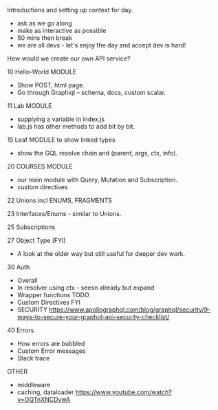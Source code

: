 Introductions and setting up context for day.

-  ask as we go along
-  make as interactive as possible
-  50 mins then break
-  we are all devs - let's enjoy the day and accept dev is hard!

How would we create our own API service?

10 Hello-World MODULE

-  Show POST, html page.
-  Go through Graphiql – schema, docs, custom scalar.

11 Lab MODULE

-  supplying a variable in index.js
-  lab.js has other methods to add bit by bit.

15 Leaf MODULE to show linked types

-  show the GQL resolve chain and (parent, args, ctx, info).

20 COURSES MODULE

-  our main module with Query, Mutation and Subscription.
-  custom directives

22 Unions incl ENUMS, FRAGMENTS

23 Interfaces/Enums - similar to Unions.

25 Subscriptions

27 Object Type (FYI)

-  A look at the older way but still useful for deeper dev work.

30 Auth

-  Overall
-  In resolver using ctx - seesn already but expand
-  Wrapper functions TODO
-  Custom Directives FYI
-  SECURITY https://www.apollographql.com/blog/graphql/security/9-ways-to-secure-your-graphql-api-security-checklist/

40 Errors

-  How errors are bubbled
-  Custom Error messages
-  Stack trace

OTHER

-  middleware
-  caching, dataloader https://www.youtube.com/watch?v=OQTnXNCDywA
